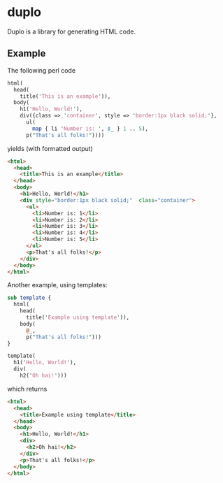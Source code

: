 duplo
=====

Duplo is a library for generating HTML code.

Example
-------

The following perl code

```perl
html(
  head(
    title('This is an example')),
  body(
    h1('Hello, World!'),
    div({class => 'container', style => 'border:1px black solid;'},
      ul(
        map { li 'Number is: ', $_ } 1 .. 5),
      p("That's all folks!"))))
```

yields (with formatted output)

```html
<html>
  <head>
    <title>This is an example</title>
  </head>
  <body>
    <h1>Hello, World!</h1>
    <div style="border:1px black solid;"  class="container">
      <ul>
        <li>Number is: 1</li>
        <li>Number is: 2</li>
        <li>Number is: 3</li>
        <li>Number is: 4</li>
        <li>Number is: 5</li>
      </ul>
      <p>That's all folks!</p>
    </div>
  </body>
</html>
```

Another example, using templates:

```perl
sub template {
  html(
    head(
      title('Example using template')),
    body(
      @_,
      p("That's all folks!")))
}

template(
  h1('Hello, World!'),
  div(
    h2('Oh hai!')))
```

which returns

```html
<html>
  <head>
    <title>Example using template</title>
  </head>
  <body>
    <h1>Hello, World!</h1>
    <div>
      <h2>Oh hai!</h2>
    </div>
    <p>That's all folks!</p>
  </body>
</html>
```
